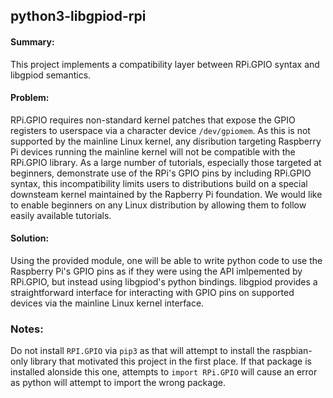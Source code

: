 ## python3-libgpiod-rpi

#### Summary:

This project implements a compatibility layer between RPi.GPIO syntax and libgpiod semantics.

#### Problem:

RPi.GPIO requires non-standard kernel patches that expose the GPIO registers to userspace via
a character device `/dev/gpiomem`. As this is not supported by the mainline Linux kernel, any
disribution targeting Raspberry Pi devices running the mainline kernel will not be compatible
with the RPi.GPIO library. As a large number of tutorials, especially those targeted at
beginners, demonstrate use of the RPi's GPIO pins by including RPi.GPIO syntax, this
incompatibility limits users to distributions build on a special downsteam kernel maintained
by the Rapberry Pi foundation. We would like to enable beginners on any Linux distribution
by allowing them to follow easily available tutorials.

#### Solution:
Using the provided module, one will be able to write python code to use the Raspberry Pi's
GPIO pins as if they were using the API imlpemented by RPi.GPIO, but instead using
libgpiod's python bindings. libgpiod provides a straightforward interface for interacting
with GPIO pins on supported devices via the mainline Linux kernel interface.

### Notes:

Do not install `RPI.GPIO` via `pip3` as that will attempt to install the raspbian-only library
that motivated this project in the first place. If that package is installed alonside this one,
attempts to `import RPi.GPIO` will cause an error as python will attempt to import the wrong
package.
